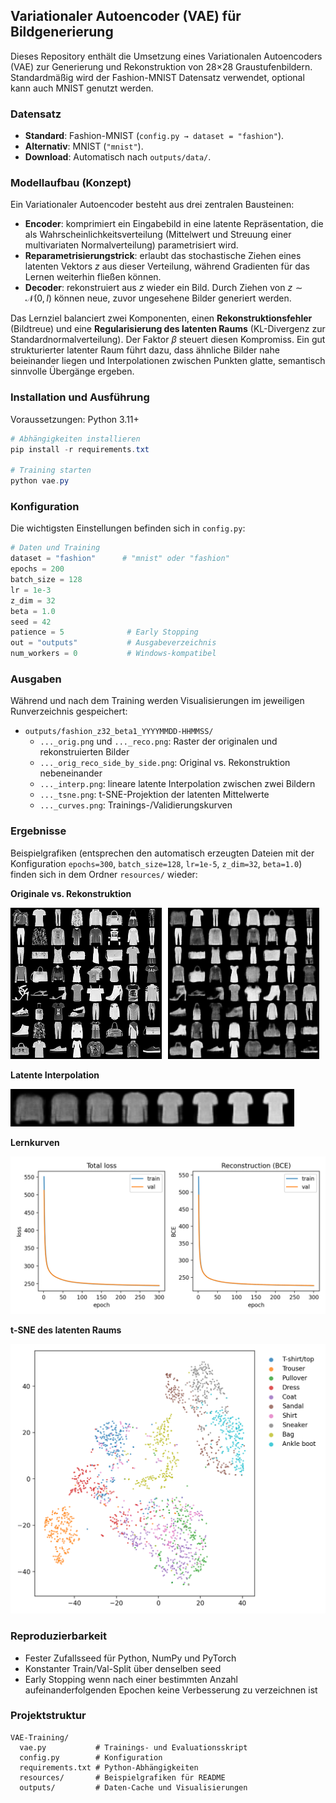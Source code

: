 ## Variationaler Autoencoder (VAE) für Bildgenerierung

Dieses Repository enthält die Umsetzung eines Variationalen Autoencoders (VAE) zur Generierung und Rekonstruktion von 28×28 Graustufenbildern. Standardmäßig wird der Fashion-MNIST Datensatz verwendet, optional kann auch MNIST genutzt werden.

### Datensatz
- **Standard**: Fashion-MNIST (`config.py → dataset = "fashion"`).
- **Alternativ**: MNIST (`"mnist"`).
- **Download**: Automatisch nach `outputs/data/`.

### Modellaufbau (Konzept)
Ein Variationaler Autoencoder besteht aus drei zentralen Bausteinen:

- **Encoder**: komprimiert ein Eingabebild in eine latente Repräsentation, die als Wahrscheinlichkeitsverteilung (Mittelwert und Streuung einer multivariaten Normalverteilung) parametrisiert wird.
- **Reparametrisierungstrick**: erlaubt das stochastische Ziehen eines latenten Vektors $z$ aus dieser Verteilung, während Gradienten für das Lernen weiterhin fließen können.
- **Decoder**: rekonstruiert aus $z$ wieder ein Bild. Durch Ziehen von $z \sim \mathcal{N}(0, I)$ können neue, zuvor ungesehene Bilder generiert werden.

Das Lernziel balanciert zwei Komponenten, einen **Rekonstruktionsfehler** (Bildtreue) und eine **Regularisierung des latenten Raums** (KL-Divergenz zur Standardnormalverteilung). Der Faktor $\beta$ steuert diesen Kompromiss. Ein gut strukturierter latenter Raum führt dazu, dass ähnliche Bilder nahe beieinander liegen und Interpolationen zwischen Punkten glatte, semantisch sinnvolle Übergänge ergeben.

### Installation und Ausführung
Voraussetzungen: Python 3.11+

```powershell
# Abhängigkeiten installieren
pip install -r requirements.txt

# Training starten
python vae.py
```

### Konfiguration
Die wichtigsten Einstellungen befinden sich in `config.py`:

```python
# Daten und Training
dataset = "fashion"      # "mnist" oder "fashion"
epochs = 200
batch_size = 128
lr = 1e-3
z_dim = 32
beta = 1.0
seed = 42
patience = 5              # Early Stopping
out = "outputs"           # Ausgabeverzeichnis
num_workers = 0           # Windows-kompatibel
```

### Ausgaben
Während und nach dem Training werden Visualisierungen im jeweiligen Runverzeichnis gespeichert:

- `outputs/fashion_z32_beta1_YYYYMMDD-HHMMSS/`
  - `..._orig.png` und `..._reco.png`: Raster der originalen und rekonstruierten Bilder
  - `..._orig_reco_side_by_side.png`: Original vs. Rekonstruktion nebeneinander
  - `..._interp.png`: lineare latente Interpolation zwischen zwei Bildern
  - `..._tsne.png`: t-SNE-Projektion der latenten Mittelwerte
  - `..._curves.png`: Trainings-/Validierungskurven

### Ergebnisse
Beispielgrafiken (entsprechen den automatisch erzeugten Dateien mit der Konfiguration `epochs=300`, `batch_size=128`, `lr=1e-5`, `z_dim=32`, `beta=1.0`) finden sich in dem Ordner `resources/` wieder:

**Originale vs. Rekonstruktion**

  ![Originale](resources/original_vs_reconstruction.png)

**Latente Interpolation**

  <img src="resources/interpolation.png" alt="drawing" height="60"/>

**Lernkurven**

  ![Lernkurven](resources/learning_curve.png)

**t-SNE des latenten Raums**

  ![t-SNE](resources/TSNE.png)

### Reproduzierbarkeit
- Fester Zufallsseed für Python, NumPy und PyTorch
- Konstanter Train/Val-Split über denselben seed
- Early Stopping wenn nach einer bestimmten Anzahl aufeinanderfolgenden Epochen keine Verbesserung zu verzeichnen ist

### Projektstruktur
```
VAE-Training/
  vae.py           # Trainings- und Evaluationsskript
  config.py        # Konfiguration
  requirements.txt # Python-Abhängigkeiten
  resources/       # Beispielgrafiken für README
  outputs/         # Daten-Cache und Visualisierungen
```
